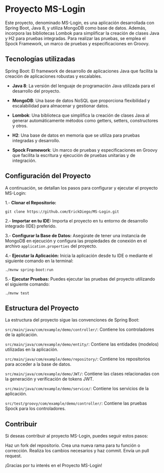 
# Proyecto MS-Login
Este proyecto, denominado MS-Login, es una aplicación desarrollada con Spring Boot, Java 8, y utiliza MongoDB como base de datos. Además, incorpora las bibliotecas Lombok para simplificar la creación de clases Java y H2 para pruebas integradas. Para realizar las pruebas, se emplea el Spock Framework, un marco de pruebas y especificaciones en Groovy.

## Tecnologías utilizadas
Spring Boot: El framework de desarrollo de aplicaciones Java que facilita la creación de aplicaciones robustas y escalables.

* **Java 8**: La versión del lenguaje de programación Java utilizada para el desarrollo del proyecto.

* **MongoDB**: Una base de datos NoSQL que proporciona flexibilidad y escalabilidad para almacenar y gestionar datos.

* **Lombok**: Una biblioteca que simplifica la creación de clases Java al generar automáticamente métodos como getters, setters, constructores y otros.

* **H2**: Una base de datos en memoria que se utiliza para pruebas integradas y desarrollo.

* **Spock Framework**: Un marco de pruebas y especificaciones en Groovy que facilita la escritura y ejecución de pruebas unitarias y de integración.

## Configuración del Proyecto
A continuación, se detallan los pasos para configurar y ejecutar el proyecto MS-Login:

1.- **Clonar el Repositorio:**

```copy
git clone https://github.com/ErickDiego/MS-Login.git
````
2.- **Importar en tu IDE:**
Importa el proyecto en tu entorno de desarrollo integrado (IDE) preferido.

3.- **Configurar la Base de Datos:**
Asegúrate de tener una instancia de MongoDB en ejecución y configura las propiedades de conexión en el archivo `application.properties` del proyecto.

4.- **Ejecutar la Aplicación:**
Inicia la aplicación desde tu IDE o mediante el siguiente comando en la terminal:

```copy
./mvnw spring-boot:run
````
5.- **Ejecutar Pruebas:**
Puedes ejecutar las pruebas del proyecto utilizando el siguiente comando:

```copy
./mvnw test
````
## Estructura del Proyecto
La estructura del proyecto sigue las convenciones de Spring Boot:

`src/main/java/com/example/demo/controller/`: Contiene los controladores de la aplicación.

`src/main/java/com/example/demo/entity/`: Contiene las entidades (modelos) utilizadas en la aplicación.

`src/main/java/com/example/demo/repository/`: Contiene los repositorios para acceder a la base de datos.

`src/main/java/com/example/demo/JWT/`: Contiene las clases relacionadas con la generación y verificación de tokens JWT.

`src/main/java/com/example/demo/service/`: Contiene los servicios de la aplicación.

`src/test/groovy/com/example/demo/controller/`: Contiene las pruebas Spock para los controladores.
## Contribuir
Si deseas contribuir al proyecto MS-Login, puedes seguir estos pasos:

Haz un fork del repositorio.
Crea una nueva rama para tu función o corrección.
Realiza los cambios necesarios y haz commit.
Envía un pull request.

¡Gracias por tu interés en el Proyecto MS-Login!